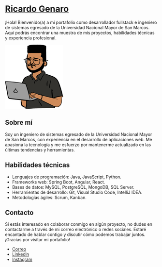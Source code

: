 # [Ricardo Genaro](https://ricardo-genaro-portfolio.vercel.app/)

¡Hola! Bienvenido(a) a mi portafolio como desarrollador fullstack e ingeniero de sistemas egresado de la Universidad Nacional Mayor de San Marcos.
Aquí podrás encontrar una muestra de mis proyectos, habilidades técnicas y experiencia profesional.

![Avatar](/public/avatar192.png)

## Sobre mí

Soy un ingeniero de sistemas egresado de la Universidad Nacional Mayor de San Marcos, con experiencia en el desarrollo de aplicaciones web. Me apasiona la tecnología y me esfuerzo por mantenerme actualizado en las últimas tendencias y herramientas.

## Habilidades técnicas

- Lenguajes de programación: Java, JavaScript, Python.
- Frameworks web: Spring Boot, Angular, React.
- Bases de datos: MySQL, PostgreSQL, MongoDB, SQL Server.
- Herramientas de desarrollo: Git, Visual Studio Code, IntelliJ IDEA.
- Metodologías ágiles: Scrum, Kanban.

## Contacto

Si estás interesado en colaborar conmigo en algún proyecto, no dudes en contactarme a través de mi correo electrónico o redes sociales. Estaré encantado de hablar contigo y discutir cómo podemos trabajar juntos. ¡Gracias por visitar mi portafolio!

- [Correo](mailto:genaro.choquehuanca.palli@gmail.com?Subject=SERVICIO%20DESARROLLO%20WEB)
- [Linkedin](https://www.linkedin.com/in/ricardogenaro/)
- [Instagram](https://www.instagram.com/ricardogenaro99/)
